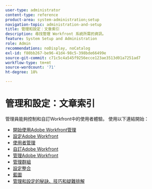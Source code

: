 ```yaml
---
user-type: administrator
content-type: reference
product-area: system-administration;setup
navigation-topic: administration-and-setup
title: 管理和設定：文章索引
description: 尋找管理 Workfront 系統所需的資訊。
feature: System Setup and Administration
role: Admin
recommendations: noDisplay, noCatalog
exl-id: f80bb267-be96-41d4-98c5-398bde66499e
source-git-commit: c71c5c4a545f9256ecce123ae3513d01a7251ad7
workflow-type: tm+mt
source-wordcount: '71'
ht-degree: 18%

---
```


# 管理和設定：文章索引

<!-- Audited: 12/2023 -->

管理員能夠控制和自訂Workfront中的使用者體驗。 使用以下連結開始：

* [開始使用Adobe Workfront管理](../administration-and-setup/get-started-wf-administration/get-started-with-wf-administration.md)
* [設定Adobe Workfront](../administration-and-setup/set-up-workfront/set-up-workfront.md)
* [使用者管理](../administration-and-setup/add-users/add-users.md)
* [自訂Adobe Workfront](../administration-and-setup/customize-workfront/customize-workfront.md)
* [管理Adobe Workfront](../administration-and-setup/manage-workfront/manage-workfront.md)
* [管理群組](../administration-and-setup/manage-groups/manage-groups.md)
* [設定整合](../administration-and-setup/configure-integrations/workfront-integrations.md)
* [藍圖](../administration-and-setup/blueprints/blueprints.md)
* [管理和設定的秘訣、技巧和疑難排解](../administration-and-setup/tips-tricks-and-troubleshooting/ttt-admin-setup.md)
